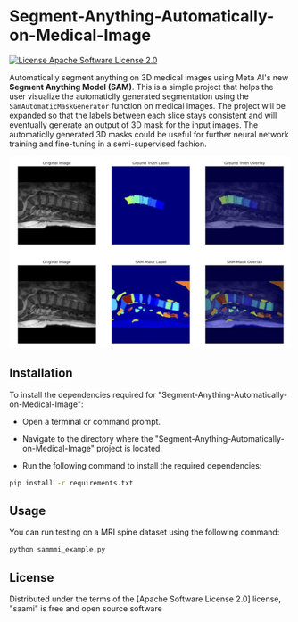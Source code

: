 # Segment-Anything-Automatically-on-Medical-Image

[![License Apache Software License 2.0](https://img.shields.io/pypi/l/napari-sam.svg?color=green)](https://github.com/MIC-DKFZ/napari-sam/raw/main/LICENSE)

Automatically segment anything on 3D medical images using Meta AI's new **Segment Anything Model (SAM)**. This is a simple project that helps the user visualize the automaticlly generated segmentation using the ``SamAutomaticMaskGenerator`` function on medical images. The project will be expanded so that the labels between each slice stays consistent and will eventually generate an output of 3D mask for the input images. The automaticlly generated 3D masks could be useful for further neural network training and fine-tuning in a semi-supervised fashion.


![](images/spine_example.png)


## Installation

To install the dependencies required for "Segment-Anything-Automatically-on-Medical-Image":

- Open a terminal or command prompt.

- Navigate to the directory where the "Segment-Anything-Automatically-on-Medical-Image" project is located.

- Run the following command to install the required dependencies:

```bash
pip install -r requirements.txt
```

## Usage

You can run testing on a MRI spine dataset using the following command:
```bash
python sammmi_example.py
```

## License

Distributed under the terms of the [Apache Software License 2.0] license,
"saami" is free and open source software
